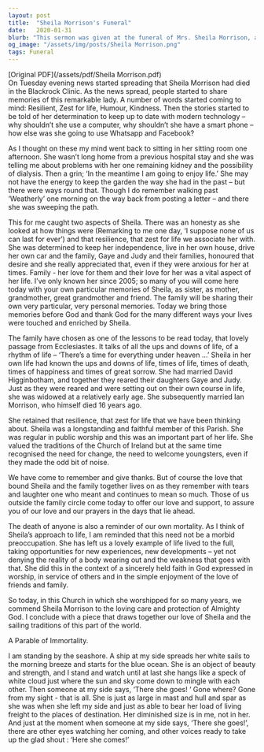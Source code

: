 ```yaml
---
layout: post
title:  "Sheila Morrison's Funeral"
date:   2020-01-31
blurb: "This sermon was given at the funeral of Mrs. Sheila Morrison, a remarkable lady known for her resilience, zest for life, humor, and kindness. She was a longstanding and faithful member of the parish, who embraced modern technology and lived life to the fullest. The sermon reflects on her life, her love for her family, and her faith in God."
og_image: "/assets/img/posts/Sheila Morrison.png"
tags: Funeral
---
```

[Original PDF](/assets/pdf/Sheila Morrison.pdf)    
On Tuesday evening news started spreading that Sheila Morrison had died in the Blackrock Clinic. As the news spread, people started to share memories of this remarkable lady. A number of words started coming to mind: Resilient, Zest for life, Humour, Kindness. Then the stories started to be told of her determination to keep up to date with modern technology – why shouldn’t she use a computer, why shouldn’t she have a smart phone – how else was she going to use Whatsapp and Facebook?

As I thought on these my mind went back to sitting in her sitting room one afternoon. She wasn’t long home from a previous hospital stay and she was telling me about problems with her one remaining kidney and the possibility of dialysis. Then a grin; ‘In the meantime I am going to enjoy life.’ She may not have the energy to keep the garden the way she had in the past – but there were ways round that. Though I do remember walking past ‘Weatherly’ one morning on the way back from posting a letter – and there she was sweeping the path.

This for me caught two aspects of Sheila. There was an honesty as she looked at how things were (Remarking to me one day, ‘I suppose none of us can last for ever’) and that resilience, that zest for life we associate her with. She was determined to keep her independence, live in her own house, drive her own car and the family, Gaye and Judy and their families, honoured that desire and she really appreciated that, even if they were anxious for her at times. Family - her love for them and their love for her was a vital aspect of her life. I’ve only known her since 2005; so many of you will come here today with your own particular memories of Sheila, as sister, as mother, grandmother, great grandmother and friend. The family will be sharing their own very particular, very personal memories. Today we bring those memories before God and thank God for the many different ways your lives were touched and enriched by Sheila.

The family have chosen as one of the lessons to be read today, that lovely passage from Ecclesiastes. It talks of all the ups and downs of life, of a rhythm of life – ‘There’s a time for everything under heaven …’ Sheila in her own life had known the ups and downs of life, times of life, times of death, times of happiness and times of great sorrow. She had married David Higginbotham, and together they reared their daughters Gaye and Judy. Just as they were reared and were setting out on their own course in life, she was widowed at a relatively early age. She subsequently married Ian Morrison, who himself died 16 years ago.

She retained that resilience, that zest for life that we have been thinking about. Sheila was a longstanding and faithful member of this Parish. She was regular in public worship and this was an important part of her life. She valued the traditions of the Church of Ireland but at the same time recognised the need for change, the need to welcome youngsters, even if they made the odd bit of noise.

We have come to remember and give thanks. But of course the love that bound Sheila and the family together lives on as they remember with tears and laughter one who meant and continues to mean so much. Those of us outside the family circle come today to offer our love and support, to assure you of our love and our prayers in the days that lie ahead.

The death of anyone is also a reminder of our own mortality. As I think of Sheila’s approach to life, I am reminded that this need not be a morbid preoccupation. She has left us a lovely example of life lived to the full, taking opportunities for new experiences, new developments – yet not denying the reality of a body wearing out and the weakness that goes with that. She did this in the context of a sincerely held faith in God expressed in worship, in service of others and in the simple enjoyment of the love of friends and family.

So today, in this Church in which she worshipped for so many years, we commend Sheila Morrison to the loving care and protection of Almighty God. I conclude with a piece that draws together our love of Sheila and the sailing traditions of this part of the world.

A Parable of Immortality.

I am standing by the seashore.
A ship at my side spreads her white sails to the morning breeze and starts for the blue ocean.
She is an object of beauty and strength, and I stand and watch until at last she hangs like a speck of white cloud just where the sun and sky come down to mingle with each other.
Then someone at my side says, ‘There she goes! ‘
Gone where? Gone from my sight - that is all.
She is just as large in mast and hull and spar as she was when she left my side and just as able to bear her load of living freight to the places of destination.
Her diminished size is in me, not in her.
And just at the moment when someone at my side says, ‘There she goes!’, there are other eyes watching her coming, and other voices ready to take up the glad shout :
‘Here she comes!’
